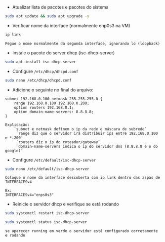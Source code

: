 -  Atualizar lista de pacotes e pacotes do sistema
```bash
sudo apt update && sudo apt upgrade -y	
```

- Verificar nome da interface (normalmente enp0s3 na VM)
```bash
ip link
```
	Pegue o nome normalmente da segunda interface, ignorando lo (loopback)

- Instale o pacote do server dhcp (isc-dhcp-server)
```bash
sudo apt install isc-dhcp-server
```
-  Configure `/etc/dhcp/dhcpd.conf`
```bash
sudo nano /etc/dhcp/dhcpd.conf
```
- Adicione o seguinte no final do arquivo:
```
subnet 192.168.0.100 netmask 255.255.255.0 {
	range 192.168.0.100 192.168.0.200;
	option routers 192.168.0.1;
	option domain-name-servers: 8.8.8.8;
}
```
	Explicação:
		`subnet e netmask definem o ip da rede e máscara de subrede`
		 `range diz que o servidor irá distribuir ips entre 192.168.0.100 e *.200`
		 `routers diz o ip do roteador/gateway`
		 `domain-name-servers indica o ip do servidor dns (8.8.8.8 é o do google)`
- Configure `/etc/default/isc-dhcp-server`
```bash
sudo nano /etc/default/isc-dhcp-server
```
```
Coloque o nome da interface descoberta com ip link dentro das aspas de INTERFACESv4

Ex:
INTERFACESv4="enps0s3"
```
- Reinicie o servidor dhcp e verifique se está rodando
```bash
sudo systemctl restart isc-dhcp-server
```
```bash
sudo systemctl status isc-dhcp-server
```
	se aparecer running em verde o servidor está configurado corretamente e rodando